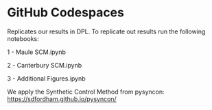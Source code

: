 # GitHub Codespaces

Replicates our results in DPL. To replicate out results run the following notebooks:

1 - Maule SCM.ipynb

2 - Canterbury SCM.ipynb

3 - Additional Figures.ipynb

We apply the Synthetic Control Method from pysyncon: https://sdfordham.github.io/pysyncon/

